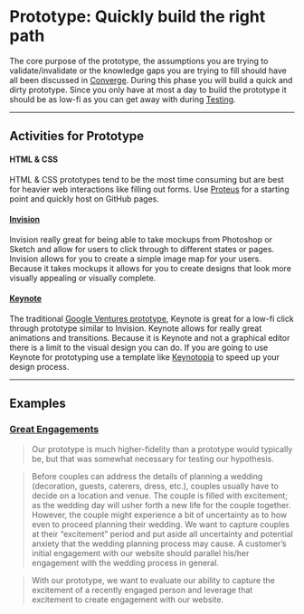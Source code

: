 # Prototype: Quickly build the right path

The core purpose of the prototype, the assumptions you are trying to
validate/invalidate or the knowledge gaps you are trying to fill should have all
been discussed in [Converge](../3-Converge). During this phase you will build a
quick and dirty prototype. Since you only have at most a day to build the
prototype it should be as low-fi as you can get away with during [Testing](../5-Test).

---

## Activities for Prototype

#### HTML & CSS

HTML & CSS prototypes tend to be the most time consuming but are best for
heavier web interactions like filling out forms.
Use [Proteus](https://github.com/thoughtbot/proteus)
for a starting point and quickly host on GitHub pages.

#### [Invision](http://www.invisionapp.com/)

Invision really great for being able to take mockups from Photoshop or Sketch and
allow for users to click through to different states or pages. Invision allows
for you to create a simple image map for your users. Because it takes mockups it
allows for you to create designs that look more visually appealing or visually
complete.

#### [Keynote](https://www.apple.com/mac/keynote/)

The traditional [Google Ventures
prototype](http://www.gv.com/lib/the-product-design-sprint-prototypeday4),
Keynote is great for a low-fi click through prototype similar to Invision.
Keynote allows for really great animations and transitions.
Because it is Keynote and not a graphical editor there is a
limit to the visual design you can do.
If you are going to use Keynote for prototyping use a
template like [Keynotopia](http://keynotopia.com/)
to speed up your design process.

---

## Examples

### [Great Engagements](http://greatengagements.herokuapp.com/)

> Our prototype is much higher-fidelity than a prototype would typically be, but
> that was somewhat necessary for testing our hypothesis.

> Before couples can address the details of planning a wedding
(decoration, guests, caterers, dress, etc.), couples usually have to decide on a
location and venue. The couple is filled with excitement; as the wedding day
will usher forth a new life for the couple together. However, the couple might
experience a bit of uncertainty as to how even to proceed planning their
wedding. We want to capture couples at their “excitement” period and put aside
all uncertainty and potential anxiety that the wedding planning process may
cause. A customer’s initial engagement with our website should parallel his/her
engagement with the wedding process in general.

> With our prototype, we want to evaluate our ability to capture the excitement of
a recently engaged person and leverage that excitement to create engagement with
our website.
